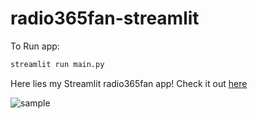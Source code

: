 # radio365fan-streamlit

To Run app:

```python
streamlit run main.py
```

Here lies my Streamlit radio365fan app! Check it out [here](https://radio.mac365.com/)

![sample](https://user-images.githubusercontent.com/758331/114939468-7077d680-9e7b-11eb-909e-05e3c7e1a2b6.gif)


